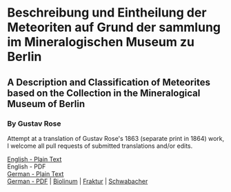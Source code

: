 # Beschreibung und Eintheilung der Meteoriten auf Grund der sammlung im Mineralogischen Museum zu Berlin

## A Description and Classification of Meteorites based on the Collection in the Mineralogical Museum of Berlin

### By Gustav Rose

Attempt at a translation of Gustav Rose's 1863 (separate print in 1864) work, I welcome all pull requests of submitted translations and/or edits.

[English - Plain Text](full-text-english.md)  
English - PDF  
[German - Plain Text](full-text-german.md)  
[German - PDF](https://cdn.solaranamnesis.com/GustavRose/gustav_rose_meteorit_german_PDFlaTex.pdf) | [Biolinum](https://cdn.solaranamnesis.com/GustavRose/gustav_rose_meteorite-biolinum.pdf) | [Fraktur](https://cdn.solaranamnesis.com/GustavRose/gustav_rose_meteorit_german_PDFlaTex-frak.pdf) | [Schwabacher](https://cdn.solaranamnesis.com/GustavRose/gustav_rose_meteorit_german_PDFlaTex-swab.pdf)  
